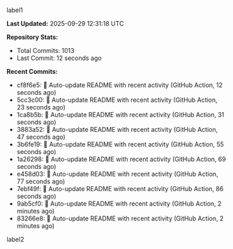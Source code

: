 
label1 
<!-- ACTIVITY_START -->
**Last Updated:** 2025-09-29 12:31:18 UTC

**Repository Stats:**
- Total Commits: 1013
- Last Commit: 12 seconds ago

**Recent Commits:**
- cf8f6e5: 🤖 Auto-update README with recent activity (GitHub Action, 12 seconds ago)
- 5cc3c00: 🤖 Auto-update README with recent activity (GitHub Action, 23 seconds ago)
- 1ca8b5b: 🤖 Auto-update README with recent activity (GitHub Action, 31 seconds ago)
- 3883a52: 🤖 Auto-update README with recent activity (GitHub Action, 47 seconds ago)
- 3b6fe19: 🤖 Auto-update README with recent activity (GitHub Action, 55 seconds ago)
- 1a26298: 🤖 Auto-update README with recent activity (GitHub Action, 69 seconds ago)
- e458d03: 🤖 Auto-update README with recent activity (GitHub Action, 77 seconds ago)
- 7ebf49f: 🤖 Auto-update README with recent activity (GitHub Action, 86 seconds ago)
- 9ab5cf0: 🤖 Auto-update README with recent activity (GitHub Action, 2 minutes ago)
- 83266e8: 🤖 Auto-update README with recent activity (GitHub Action, 2 minutes ago)
<!-- ACTIVITY_END -->

label2
